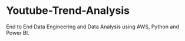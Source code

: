 # Youtube-Trend-Analysis
End to End Data Engineering and Data Analysis using AWS, Python and Power BI.
